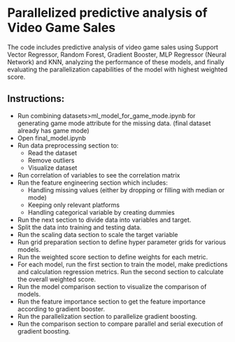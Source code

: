 # Parallelized predictive analysis of Video Game Sales

The code includes predictive analysis of video game sales using Support Vector Regressor, Random Forest, Gradient Booster, MLP Regressor (Neural Network) and KNN, analyzing the performance of these models, and finally evaluating the parallelization capabilities of the model with highest weighted score.

## Instructions:

- Run combining datasets>ml_model_for_game_mode.ipynb for generating game mode attribute for the missing data. (final dataset already has game mode)
- Open final_model.ipynb
- Run data preprocessing section to: 
  - Read the dataset
  - Remove outliers
  - Visualize dataset
- Run correlation of variables to see the correlation matrix
- Run the feature engineering section which includes:
  - Handling missing values (either by dropping or filling with median or mode)
  - Keeping only relevant platforms
  - Handling categorical variable by creating dummies
- Run the next section to divide data into variables and target.
- Split the data into training and testing data.
- Run the scaling data section to scale the target variable
- Run grid preparation section to define hyper parameter grids for various models.
- Run the weighted score section to define weights for each metric.
- For each model, run the first section to train the model, make predictions and calculation regression metrics. Run the second section to calculate the overall weighted score.
- Run the model comparison section to visualize the comparison of models.
- Run the feature importance section to get the feature importance according to gradient booster.
- Run the parallelization section to parallelize gradient boosting.
- Run the comparison section to compare parallel and serial execution of gradient boosting.
